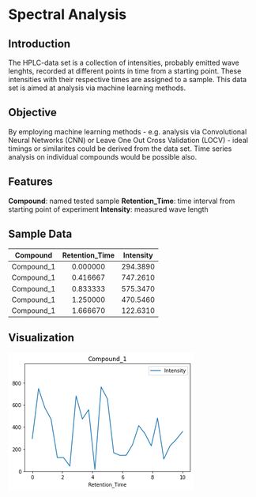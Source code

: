 # Spectral Analysis
## Introduction

The HPLC-data set is a collection of intensities, probably emitted wave lenghts, recorded at different points in time from a starting point. These intensities with their respective times are assigned to a sample. This data set is aimed at analysis via machine learning methods.

## Objective

By employing machine learning methods - e.g. analysis via Convolutional Neural Networks (CNN) or Leave One Out Cross Validation (LOCV) - ideal timings or similarites could be derived from the data set. Time series analysis on individual compounds would be possible also.

## Features

**Compound**: named tested sample
**Retention_Time**: time interval from starting point of experiment
**Intensity**: measured wave length

## Sample Data

| Compound | Retention_Time | Intensity |
| :--: | :-------------: | :--: |
| Compound_1 |	0.000000	| 294.3890 |
| Compound_1	| 0.416667	| 747.2610 |
| Compound_1 |	0.833333 |	575.3470 |
| Compound_1	| 1.250000	| 470.5460 |
| Compound_1	| 1.666670	| 122.6310 |

## Visualization

![Compound 01](compound_01.png)
